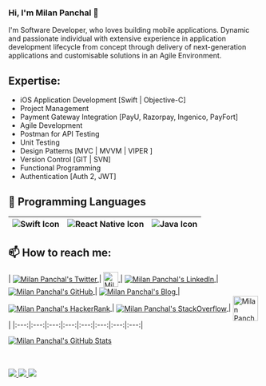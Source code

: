 ### Hi, I'm Milan Panchal 👋

<!--
**milanpanchal/milanpanchal** is a ✨ _special_ ✨ repository because its `README.md` (this file) appears on your GitHub profile.

Here are some ideas to get you started:

- 🔭 I’m currently working on ...
- 🌱 I’m currently learning React Native and SwiftUI
- 👯 I’m looking to collaborate on ...
- 🤔 I’m looking for help with ...
- 💬 Ask me about Objective C, Swift
- 📫 How to reach me: ...
- 😄 Pronouns: ...
- ⚡ Fun fact: ...

-->

I'm Software Developer, who loves building mobile applications. Dynamic and passionate individual with extensive experience in application development lifecycle from concept through delivery of next-generation applications and customisable solutions in an Agile Environment.


## Expertise:

* iOS Application Development [Swift | Objective-C]
* Project Management
* Payment Gateway Integration [PayU, Razorpay, Ingenico, PayFort]
* Agile Development
* Postman for API Testing
* Unit Testing
* Design Patterns [MVC | MVVM | VIPER ]
* Version Control [GIT | SVN]
* Functional Programming
* Authentication [Auth 2, JWT] 

## :rocket: Programming Languages

|<img align="center" alt="Swift Icon" src="https://img.icons8.com/bubbles/50/000000/swift.png"/>|<img align="center" alt="React Native Icon" src="https://img.icons8.com/bubbles/50/000000/react.png"/>|<img align="center" alt="Java Icon" src="https://img.icons8.com/dusk/50/000000/java-coffee-cup-logo.png"/>|
|:---:|:---:|:---:|


## 📫 How to reach me:

|
<a href="https://twitter.com/milan_panchal24">
   <img align="center" alt="Milan Panchal's Twitter" src="https://img.icons8.com/bubbles/50/000000/twitter.png"/>
</a>|
<a href="https://tooter.in/milanpanchal">
  <img align="center" alt="Milan Panchal's Tooter" width="30" src="https://tooter.in/apple-touch-icon.png"/>
</a>|
<a href="https://www.linkedin.com/in/milanpanchal/">
  <img align="center" alt="Milan Panchal's LinkedIn" src="https://img.icons8.com/bubbles/50/000000/linkedin.png"/>
</a>|
<a href="https://github.com/milanpanchal">
  <img align="center" alt="Milan Panchal's GitHub" src="https://img.icons8.com/bubbles/50/000000/github.png"/>
</a>|
<a href="https://medium.com/@milanpanchal24">
  <img align="center" alt="Milan Panchal's Blog" src="https://img.icons8.com/bubbles/50/000000/medium-new.png"/>
</a>|
<a href="https://www.hackerrank.com/milanpanchal?hr_r=1">
  <img align="center" alt="Milan Panchal's HackerRank" src="https://img.icons8.com/windows/50/000000/hackerrank.png"/>
</a>|
<a href="https://stackoverflow.com/users/1748956/milanpanchal">
  <img align="center" alt="Milan Panchal's StackOverflow" src="https://img.icons8.com/color/50/000000/stackoverflow.png"/>
</a>|
<a href="https://leetcode.com/milanpanchal/">
  <img align="center" alt="Milan Panchal's LeetCode" width="50" src="https://assets.leetcode.com/static_assets/public/images/LeetCode_logo.png"/>
</a>|
|:---:|:---:|:---:|:---:|:---:|:---:|:---:|:---:|


  <a href="https://github.com/milanpanchal" class="rich-diff-level-one">
    <img src="https://github-readme-stats.vercel.app/api?username=milanpanchal&title_color=333&text_color=777&show_icons=true" alt="Milan Panchal's GitHub Stats" >
  </a>
  
<br><br>
  <a href="https://badges.pufler.dev">
    <img src="https://badges.pufler.dev/visits/milanpanchal/milanpanchal?style=flat-square&color=blue&logo=github">
  </a>
  <a href="https://badges.pufler.dev">
    <img src="https://badges.pufler.dev/years/milanpanchal?style=flat-square&color=blue&logo=github">
  </a>
  <a href="https://badges.pufler.dev">
    <img src="https://badges.pufler.dev/repos/milanpanchal?style=flat-square&color=blue&logo=github">
  </a>


